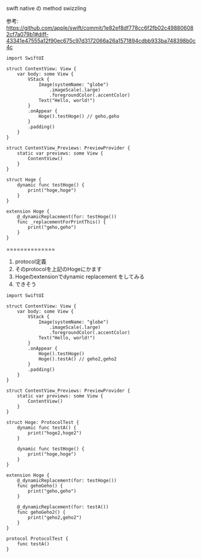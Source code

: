 swift native の method swizzling

参考: https://github.com/apple/swift/commit/1e82ef8df778cc6f2fb02c498806082cf7a079b1#diff-43341e47555a12f90ec675c97d3172066a26a1571894cdbb933ba748398b0c4c

```
import SwiftUI

struct ContentView: View {
    var body: some View {
        VStack {
            Image(systemName: "globe")
                .imageScale(.large)
                .foregroundColor(.accentColor)
            Text("Hello, world!")
        }
        .onAppear {
            Hoge().testHoge() // geho,geho
        }
        .padding()
    }
}

struct ContentView_Previews: PreviewProvider {
    static var previews: some View {
        ContentView()
    }
}

struct Hoge {
    dynamic func testHoge() {
        print("hoge,hoge")
    }
}

extension Hoge {
    @_dynamicReplacement(for: testHoge())
    func _replacementForPrintThis() {
        print("geho,geho")
    }
}
```

==============

1. protocol定義
2. そのprotocolを上記のHogeにかます
3. Hogeのextensionでdynamic replacement をしてみる
4. できそう

```
import SwiftUI

struct ContentView: View {
    var body: some View {
        VStack {
            Image(systemName: "globe")
                .imageScale(.large)
                .foregroundColor(.accentColor)
            Text("Hello, world!")
        }
        .onAppear {
            Hoge().testHoge()
            Hoge().testA() // geho2,geho2
        }
        .padding()
    }
}

struct ContentView_Previews: PreviewProvider {
    static var previews: some View {
        ContentView()
    }
}

struct Hoge: ProtocolTest {
    dynamic func testA() {
        print("hoge2,hoge2")
    }
    
    dynamic func testHoge() {
        print("hoge,hoge")
    }
}

extension Hoge {
    @_dynamicReplacement(for: testHoge())
    func gehoGeho() {
        print("geho,geho")
    }
    
    @_dynamicReplacement(for: testA())
    func gehoGeho2() {
        print("geho2,geho2")
    }
}

protocol ProtocolTest {
    func testA()
}
```

